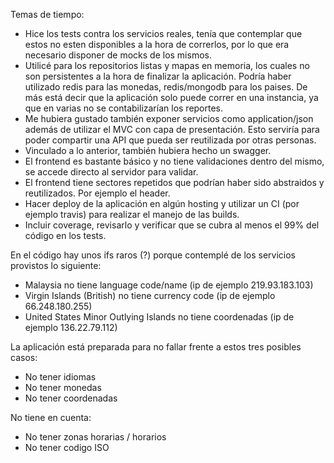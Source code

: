 Temas de tiempo:
- Hice los tests contra los servicios reales, tenía que contemplar que estos no esten disponibles a la hora de correrlos, por lo que era necesario disponer de mocks de los mismos.
- Utilicé para los repositorios listas y mapas en memoria, los cuales no son persistentes a la hora de finalizar la aplicación. Podría haber utilizado redis para las monedas, redis/mongodb para los paises. De más está decir que la aplicación solo puede correr en una instancia, ya que en varias no se contabilizarían los reportes.
- Me hubiera gustado también exponer servicios como application/json además de utilizar el MVC con capa de presentación. Esto serviría para poder compartir una API que pueda ser reutilizada por otras personas.
- Vinculado a lo anterior, también hubiera hecho un swagger.
- El frontend es bastante básico y no tiene validaciones dentro del mismo, se accede directo al servidor para validar. 
- El frontend tiene sectores repetidos que podrían haber sido abstraidos y reutilizados. Por ejemplo el header.
- Hacer deploy de la aplicación en algún hosting y utilizar un CI (por ejemplo travis) para realizar el manejo de las builds.
- Incluir coverage, revisarlo y verificar que se cubra al menos el 99% del código en los tests.

En el código hay unos ifs raros (?) porque contemplé de los servicios provistos lo siguiente:

- Malaysia no tiene language code/name (ip de ejemplo 219.93.183.103)
- Virgin Islands (British) no tiene currency code (ip de ejemplo 66.248.180.255)
- United States Minor Outlying Islands no tiene coordenadas (ip de ejemplo 136.22.79.112)

La aplicación está preparada para no fallar frente a estos tres posibles casos:
- No tener idiomas
- No tener monedas
- No tener coordenadas

No tiene en cuenta:
- No tener zonas horarias / horarios
- No tener codigo ISO
